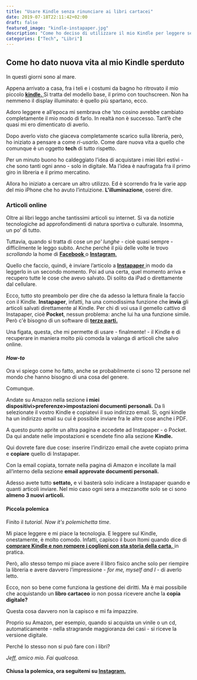 ```yaml
---
title: "Usare Kindle senza rinunciare ai libri cartacei"
date: 2019-07-18T22:11:42+02:00
draft: false
featured_image: "kindle-instapaper.jpg"
description: "Come ho deciso di utilizzare il mio Kindle per leggere senza rinunciare ai libri cartacei"
categories: ["Tech", "Libri"]
---
```


## Come ho dato nuova vita al mio Kindle sperduto
In questi giorni sono al mare. 

Appena arrivato a casa, fra i teli e i costumi da bagno ho ritrovato il mio piccolo <a href="hhttps://amzn.to/2XRaKYk" target="_blank" rel="nofollow" title="kindle"> **kindle.** </a>
Si tratta del modello base, il primo con touchscreen. Non ha nemmeno il display illuminato: è quello più spartano, ecco.

Adoro leggere e all’epoca mi sembrava che ‘sto cosino avrebbe cambiato completamente il mio modo di farlo. 
In realtà non è successo. Tant’è che quasi mi ero dimenticato di averlo.

Dopo averlo visto che giaceva completamente scarico sulla libreria, però, ho iniziato a pensare a come *ri-usarlo*. Come dare nuova vita a quello che comunque è un oggetto **tech** di tutto rispetto.

Per un minuto buono ho caldeggiato l’idea di acquistare i miei libri estivi - che sono tanti ogni anno - solo in digitale. Ma l’idea è naufragata fra il primo giro in libreria e il primo mercatino. 

Allora ho iniziato a cercare un altro utilizzo. Ed è scorrendo fra le varie app del mio iPhone che ho avuto l’intuizione. **L'illuminazione**, oserei dire.

### Articoli online
Oltre ai libri leggo anche tantissimi articoli su internet. Si va da notizie tecnologiche ad approfondimenti di natura sportiva o culturale. Insomma, un po’ di tutto. 

Tuttavia, quando si tratta di cose *un po' lunghe* - cioè quasi sempre - difficilmente le leggo subito. Anche perché il più delle volte le trovo *scrollando* la home di <a href="https://www.facebook.com/protoframansarda/" target="_blank" rel="nofollow" title="facebook"> **Facebook** </a> o <a href="https://www.instagram.com/protofra/?hl=it" target="_blank" rel="nofollow" title="instagram"> **Instagram**. </a>

Quello che faccio, quindi, è inviare l’articolo a <a href="https://www.instapaper.com/u" target="_blank" rel="nofollow" title="instapaper"> **Instapaper** </a> in modo da leggerlo in un secondo momento. 
Poi ad una certa, quel momento arriva e recupero tutte le cose che avevo salvato. Di solito da iPad o direttamente dal cellulare.

Ecco, tutto sto preambolo per dire che da adesso la lettura finale la faccio con il Kindle. 
**Instapaper**, infatti, ha una comodissima funzione che **invia** gli articoli salvati direttamente al Kindle. Per chi di voi usa il gemello cattivo di Instapaper, cioè **Pocket**, nessun problema: anche lui ha una funzione simile. Però c'è bisogno di un software di <a href="https://help.getpocket.com/article/1127-using-pocket-on-kindle-devices" target="_blank" rel="nofollow" title="pocket"> **terze parti.** </a> 

Una figata, questa, che mi permette di usare - finalmente! - il Kindle e di recuperare in maniera molto più comoda la valanga di articoli che salvo online. 

#### *How-to*
Ora vi spiego come ho fatto, anche se probabilmente ci sono 12 persone nel mondo che hanno bisogno di una cosa del genere. 

Comunque.

Andate su Amazon nella sezione **i miei dispositivi>preferenze>impostazioni documenti personali.** Da lì selezionate il vostro Kindle e copiatevi il suo indirizzo email. Sì, ogni kindle ha un indirizzo email su cui è possibile inviare fra le altre cose anche i PDF.

A questo punto aprite un altra pagina e accedete ad Instapaper - o Pocket. Da qui andate nelle impostazioni e scendete fino alla sezione **Kindle.** 

Qui dovrete fare due cose: inserire l’indirizzo email che avete copiato prima e **copiare** quello di Instapaper. 

Con la email copiata, tornate nella pagina di Amazon e incollate la mail all’interno della sezione **email approvate documenti personali.**

Adesso avete tutto **settato,** e vi basterà solo indicare a Instapaper quando e quanti articoli inviare. Nel mio caso ogni sera a mezzanotte solo se ci sono **almeno 3 nuovi articoli.**

#### Piccola polemica
Finito il *tutorial*. *Now it's polemichetta time*. 

Mi piace leggere e mi piace la tecnologia. E leggere sul Kindle, onestamente, è molto comodo. Infatti, capisco il buon Itomi quando dice di <a href="https://leganerd.com/2019/07/16/guida-acquisto-amazon-kindle/" target="_blank" rel="nofollow" title="pocket"> **comprare Kindle e non rompere i coglioni con sta storia della carta,** </a>  in pratica. 

Però, allo stesso tempo mi piace avere il libro fisico anche solo per riempire la libreria e avere davvero l’impressione - *for me, myself and I* - di averlo letto. 

Ecco, non so bene come funziona la gestione dei diritti. Ma è mai possibile che acquistando un **libro cartaceo** io non possa ricevere anche la **copia digitale?** 

Questa cosa davvero non la capisco e mi fa impazzire. 

Proprio su Amazon, per esempio, quando si acquista un vinile o un cd, automaticamente - nella stragrande maggioranza dei casi - si riceve la versione digitale. 

Perché lo stesso non si può fare con i libri?

*Jeff, amico mio. Fai qualcosa.* 

#### Chiusa la polemica, ora seguitemi su <a href="https://www.instagram.com/protofra/?hl=it" target="_blank" rel="nofollow" title="instagram"> **Instagram**. </a>

